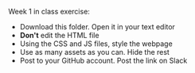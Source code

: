 
Week 1 in class exercise:
<ul>
<li>Download this folder. Open it in your text editor </li>
<li><strong>Don't</strong> edit the HTML file </li>
<li>Using the CSS and JS files, style the webpage </li>
<li>Use as many assets as you can. Hide the rest </li>
<li>Post to your GitHub account. Post the link on Slack </li>
</ul>

